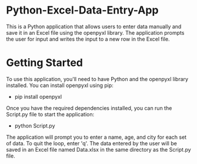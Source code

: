 # Python-Excel-Data-Entry-App

This is a Python application that allows users to enter data manually and save it in an Excel file using the openpyxl library. The application prompts the user for input and writes the input to a new row in the Excel file.


# Getting Started

To use this application, you'll need to have Python and the openpyxl library installed. You can install openpyxl using pip:
- pip install openpyxl

Once you have the required dependencies installed, you can run the Script.py file to start the application:
- python Script.py

The application will prompt you to enter a name, age, and city for each set of data. To quit the loop, enter 'q'. The data entered by the user will be saved in an Excel file named Data.xlsx in the same directory as the Script.py file.
